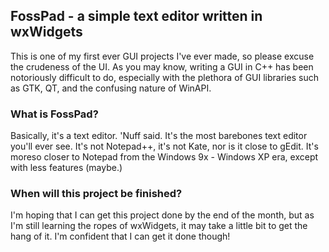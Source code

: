 ## FossPad - a simple text editor written in wxWidgets


This is one of my first ever GUI projects I've ever made, so please excuse the 
crudeness of the UI. As you may know, writing a GUI in C++ has been notoriously
difficult to do, especially with the plethora of GUI libraries such as GTK, QT,
and the confusing nature of WinAPI. 

### What is FossPad?

Basically, it's a text editor. 'Nuff said. It's the most barebones text editor
you'll ever see. It's not Notepad++, it's not Kate, nor is it close to
gEdit. It's moreso closer to Notepad from the Windows 9x - Windows XP era,
except with less features (maybe.)

### When will this project be finished?

I'm hoping that I can get this project done by the end of the month, but
as I'm still learning the ropes of wxWidgets, it may take a little bit to get
the hang of it. I'm confident that I can get it done though!